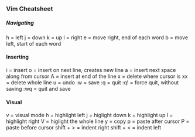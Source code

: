 ### Vim Cheatsheet

##### Navigating
h = left
j = down
k = up 
l = right
e = move right, end of each word
b = move left, start of each word

#### Inserting
i = insert
o = insert on next line, creates new line
a = insert next space along from cursor
A = insert at end of the line
x = delete where cursor is
xx = delete whole line
u = undo
:w = save
:q = quit
:q! = force quit, without saving
:wq = quit and save

#### Visual
v = visual mode
h = highlight left
j = higlight down
k = highlight up
l = highlight right
V = higlight the whole line
y = copy
p = paste after cursor
P = paste before cursor
shift + > = indent right
shift + < = indent left

